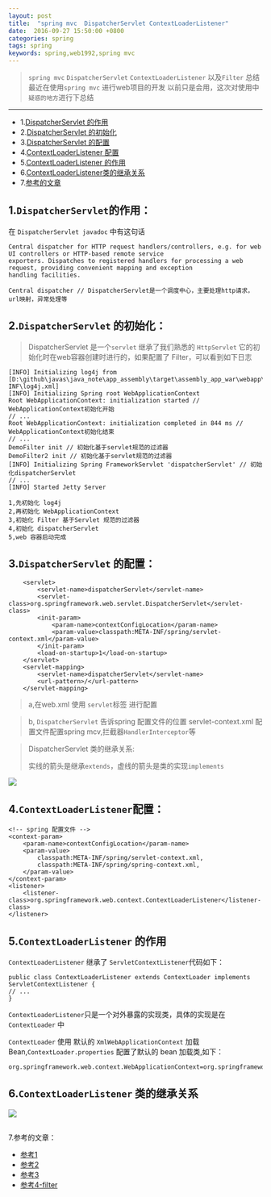 ```yaml
---
layout: post
title:  "spring mvc  DispatcherServlet ContextLoaderListener"
date:  2016-09-27 15:50:00 +0800
categories: spring
tags: spring
keywords: spring,web1992,spring mvc
---
```


> `spring mvc` `DispatcherServlet` `ContextLoaderListener` 以及`Filter` 总结
> 最近在使用`spring mvc` 进行web项目的开发
> 以前只是会用，这次对使用中`疑惑的地方`进行下总结

----------

<!--more-->

- 1.[DispatcherServlet 的作用](#v1)
- 2.[DispatcherServlet 的初始化](#v2)
- 3.[DispatcherServlet 的配置](#v3)
- 4.[ContextLoaderListener 配置](#v4)
- 5.[ContextLoaderListener 的作用](#v5)
- 6.[ContextLoaderListener类的继承关系](#v6)
- 7.[参考的文章](#v7)


<a name="v1"></a>
1.`DispatcherServlet`的作用：
----

在 `DispatcherServlet javadoc` 中有这句话

	Central dispatcher for HTTP request handlers/controllers, e.g. for web UI controllers or HTTP-based remote service
	exporters. Dispatches to registered handlers for processing a web request, providing convenient mapping and exception
	handling facilities.

	Central dispatcher // DispatcherServlet是一个调度中心，主要处理http请求，url映射，异常处理等
	

<a name="v2"></a>
2.`DispatcherServlet` 的初始化：
---

> DispatcherServlet 是一个`servlet` 继承了我们熟悉的 `HttpServlet`
> 它的初始化时在web容器创建时进行的，如果配置了 Filter，可以看到如下日志

	[INFO] Initializing log4j from [D:\github\javas\java_note\app_assembly\target\assembly_app_war\webapp\WEB-INF\log4j.xml]
	[INFO] Initializing Spring root WebApplicationContext
	Root WebApplicationContext: initialization started // WebApplicationContext初始化开始
	// ...
	Root WebApplicationContext: initialization completed in 844 ms // WebApplicationContext初始化结束
	// ... 
	DemoFilter init // 初始化基于servlet规范的过滤器
	DemoFilter2 init // 初始化基于servlet规范的过滤器
    [INFO] Initializing Spring FrameworkServlet 'dispatcherServlet' // 初始化dispatcherServlet
	// ...
	[INFO] Started Jetty Server
	
	1,先初始化 log4j
	2,再初始化 WebApplicationContext
	3,初始化 Filter 基于Servlet 规范的过滤器
	4,初始化 dispatcherServlet 
	5,web 容器启动完成

	
<a name="v3"></a>
3.`DispatcherServlet` 的配置：
---


		<servlet>
	        <servlet-name>dispatcherServlet</servlet-name>
	        <servlet-class>org.springframework.web.servlet.DispatcherServlet</servlet-class>
	        <init-param>
	            <param-name>contextConfigLocation</param-name>
	            <param-value>classpath:META-INF/spring/servlet-context.xml</param-value>
	        </init-param>
	        <load-on-startup>1</load-on-startup>
	    </servlet>
	    <servlet-mapping>
	        <servlet-name>dispatcherServlet</servlet-name>
	        <url-pattern>/</url-pattern>
	    </servlet-mapping>

		

> a,在web.xml 使用 `servlet`标签 进行配置

> b, `DispatcherServlet` 告诉spring 配置文件的位置
> servlet-context.xml 配置文件配置spring mcv,拦截器`HandlerInterceptor`等 

> DispatcherServlet 类的继承关系:
>
> 实线的箭头是继承`extends`，虚线的箭头是类的实现`implements`

![](https://i.imgur.com/h3o9bYP.jpg)


<a name="v4"></a>
4.`ContextLoaderListener`配置：
---


	<!-- spring 配置文件 -->
	<context-param>
		<param-name>contextConfigLocation</param-name>
		<param-value>
			classpath:META-INF/spring/servlet-context.xml,
			classpath:META-INF/spring/spring-context.xml,
		</param-value>
	</context-param>
	<listener>
		<listener-class>org.springframework.web.context.ContextLoaderListener</listener-class>
	</listener>

<a name="v5"></a>
5.`ContextLoaderListener` 的作用
---
`ContextLoaderListener` 继承了 `ServletContextListener`代码如下：

	public class ContextLoaderListener extends ContextLoader implements ServletContextListener {
	// ...	
	}


`ContextLoaderListener`只是一个对外暴露的实现类，具体的实现是在 `ContextLoader` 中
	
`ContextLoader` 使用 默认的 `XmlWebApplicationContext` 加载Bean,`ContextLoader.properties` 配置了默认的 bean 加载类,如下：

	org.springframework.web.context.WebApplicationContext=org.springframework.web.context.support.XmlWebApplicationContext

<a name="v6"></a>
6.`ContextLoaderListener` 类的继承关系
---

![](https://i.imgur.com/0mWshgN.jpg)

<a name="v7"></a>
---------
7.参考的文章：

- [参考1](http://blog.csdn.net/agileclipse/article/details/9014683)
- [参考2](http://www.cnblogs.com/JesseV/archive/2009/11/17/1605015.html)
- [参考3](http://www.cnblogs.com/hellojava/archive/2012/12/26/2833840.html)
- [参考4-filter](http://tianweili.github.io/blog/2015/01/26/java-filter/)


[#v1]:v1
[#v2]:v2
[#v3]:v3
[#v4]:v4
[#v5]:v5
[#v6]:v6
[#v7]:v7




